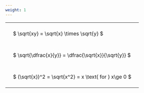```yaml
---
weight: 1
---
```


<style type="text/css">
#T_b9143 th.col_heading {
  text-align: left;
  font-size: 1em;
}
#T_b9143 td {
  text-align: left;
  font-size: 1em;
  padding: 1.5em;
}
</style>
<table id="T_b9143">
  <thead>
  </thead>
  <tbody>
    <tr>
      <td id="T_b9143_row0_col0" class="data row0 col0" >$ \sqrt{xy} = \sqrt{x} \times \sqrt{y} $</td>
    </tr>
    <tr>
      <td id="T_b9143_row1_col0" class="data row1 col0" >$ \sqrt{\dfrac{x}{y}} = \dfrac{\sqrt{x}}{\sqrt{y}} $</td>
    </tr>
    <tr>
      <td id="T_b9143_row2_col0" class="data row2 col0" >$ (\sqrt{x})^2 = \sqrt{x^2} = x \text{ for } x\ge 0 $</td>
    </tr>
  </tbody>
</table>
